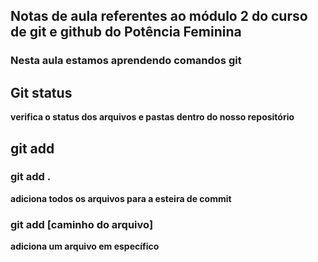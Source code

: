 ## Notas de aula referentes ao módulo 2 do curso de git e github do Potência Feminina

### Nesta aula estamos aprendendo comandos git

## Git status
**verifica o status dos arquivos e pastas dentro do nosso repositório**

## git add
### git add .
**adiciona todos os arquivos para a esteira de commit**

### git add [caminho do arquivo]
**adiciona um arquivo em específico**